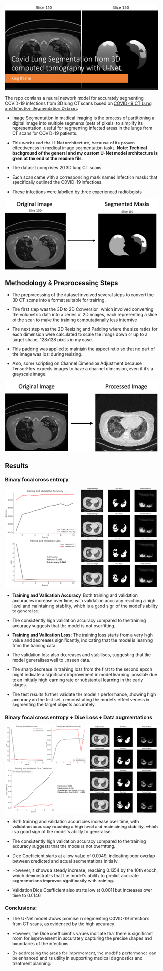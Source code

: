 ![image1](assets/pic1.png)

The repo contians a neural network model for accurately segmenting COVID-19 infections from 3D lung CT scans based on [COVID-19 CT Lung and Infection Segmentation Dataset](https://zenodo.org/records/3757476#.X6MgWGj7RPa). 

- Image Segmentation in medical imaging is the process of partitioning a digital image into multiple segments (sets of pixels) to simplify its representation, useful for segmenting infected areas in the lungs from CT scans for COVID-19 patients. 

- This work used the U-Net architecture, because of its proven effectiveness in medical image segmentation tasks. **Note: Techical background of the general and my custom U-Net model architecture is gven at the end of the readme file.**

- The dataset comprises 20 3D lung CT scans. 

- Each scan came with a corresponding mask named Infection masks that specifically outlined the COVID-19 infections. 

- These infections were labelled by three experienced radiologists

![image2](assets/pic2.png)

## **Methodology & Preprocessing Steps** 

- The preprocessing of the dataset involved several steps to convert the 3D CT scans into a format suitable for training. 

- The first step was the 3D to 2D Conversion: which involved converting the volumetric data into a series of 2D images, each representing a slice of the scan to make the training computationally less intensive 

- The next step was the 2D Resizing and Padding where the size ratios for each dimension were calculated to scale the image down or up to a target shape, 128x128 pixels in my case. 

- This padding was applied to maintain the aspect ratio so that no part of the image was lost during resizing.   

- Also, some scripting on Channel Dimension Adjustment because TensorFlow expects images to have a channel dimension, even if it's a grayscale image. 

![image5](assets/pic5.png)

## **Results** 
### Binary focal cross entropy

![image7](assets/pic7.png)

- **Training and Validation Accuracy**: Both training and validation accuracies increase over time, with validation accuracy reaching a high level and maintaining stability, which is a good sign of the model's ability to generalise. 

- The consistently high validation accuracy compared to the training accuracy suggests that the model is not overfitting.

- **Training and Validation Loss**: The training loss starts from a very high value and decreases significantly, indicating that the model is learning from the training data. 

- The validation loss also decreases and stabilises, suggesting that the model generalises well to unseen data. 

- The sharp decrease in training loss from the first to the second epoch might indicate a significant improvement in model learning, possibly due to an initially high learning rate or substantial learning in the early stages.

- The test results further validate the model's performance, showing high accuracy on the test set, demonstrating the model's effectiveness in segmenting the target objects accurately. 

### Binary focal cross entropy + Dice Loss + Data augmentations

![image8](assets/pic8.png)

- Both training and validation accuracies increase over time, with validation accuracy reaching a high level and maintaining stability, which is a good sign of the model's ability to generalise. 

- The consistently high validation accuracy compared to the training accuracy suggests that the model is not overfitting.

- Dice Coefficient starts at a low value of 0.0049, indicating poor overlap between predicted and actual segmentations initially. 

- However, it shows a steady increase, reaching 0.1354 by the 10th epoch, which demonstrates that the model's ability to predict accurate segmentations improves significantly with training.

- Validation Dice Coefficient also starts low at 0.0011 but increases over time to 0.0146


### Conclusions:
- The U-Net model shows promise in segmenting COVID-19 infections from CT scans, as evidenced by the high accuracy.
 
- However, the Dice coefficient's values indicate that there is significant room for improvement in accurately capturing the precise shapes and boundaries of the infections. 

- By addressing the areas for improvement, the model's performance can be enhanced and its utility in supporting medical diagnostics and treatment planning.








